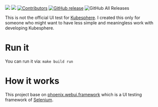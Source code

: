 [![](https://goreportcard.com/badge/linuxsuren/ks-ui-test)](https://goreportcard.com/report/linuxsuren/github-go)
[![](http://img.shields.io/badge/godoc-reference-5272B4.svg?style=flat-square)](https://godoc.org/github.com/linuxsuren/ks-ui-test)
[![Contributors](https://img.shields.io/github/contributors/linuxsuren/ks-ui-test.svg)](https://github.com/linuxsuren/github-go/graphs/contributors)
[![GitHub release](https://img.shields.io/github/release/linuxsuren/ks-ui-test.svg?label=release)](https://github.com/linuxsuren/github-go/releases/latest)
![GitHub All Releases](https://img.shields.io/github/downloads/linuxsuren/ks-ui-test/total)

This is not the official UI test for [Kubesphere](https://github.com/kubesphere/kubesphere/). I created this only for someone 
who might want to have less simple and meaningless work with developing Kubesphere.

# Run it

You can run it via: `make build run`

# How it works

This project base on [phoenix.webui.framework](https://github.com/LinuxSuRen/phoenix.webui.framework) 
which is a UI testing framework of [Selenium](https://github.com/SeleniumHQ/selenium).
